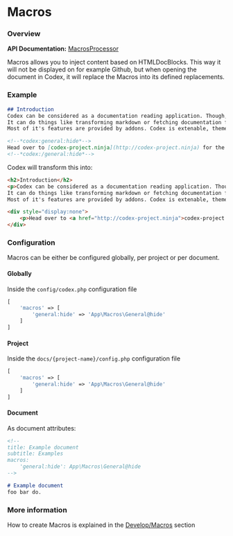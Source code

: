 <!---
title: Macros
subtitle: Processors
-->


# Macros

### Overview

**API Documentation:** [MacrosProcessor](#phpdoc:popover:Codex\Processors\MacrosProcessor)

Macros allows you to inject content based on HTMLDocBlocks. This way it will not be displayed on for example Github,
but when opening the document in Codex, it will replace the Macros into its defined replacements.

### Example
```markdown
## Introduction
Codex can be considered as a documentation reading application. Though, you'll notice it does quite a few things more then simply showing it.
It can do things like transforming markdown or fetching documentation from a Bitbucket/Github repository whenever you push and much more.
Most of it's features are provided by addons. Codex is extenable, themeable, hackable and simple to setup and use.

<!--*codex:general:hide*-->
Head over to [codex-project.ninja](http://codex-project.ninja) for the full documentation (starting with this document) to get started.
<!--*codex:/general:hide*-->
```

Codex will transform this into:
```html
<h2>Introduction</h2>
<p>Codex can be considered as a documentation reading application. Though, you'll notice it does quite a few things more then simply showing it.
It can do things like transforming markdown or fetching documentation from a Bitbucket/Github repository whenever you push and much more.
Most of it's features are provided by addons. Codex is extenable, themeable, hackable and simple to setup and use.</p>

<div style="display:none">
    <p>Head over to <a href="http://codex-project.ninja">codex-project.ninja</a> for the full documentation (starting with this document) to get started.</p>
</div>
```

### Configuration
Macros can be either be configured globally, per project or per document.

#### Globally
Inside the `config/codex.php` configuration file
```php
[
    'macros' => [
        'general:hide' => 'App\Macros\General@hide'
    ]
]    
```

#### Project
Inside the `docs/{project-name}/config.php` configuration file
```php
[
    'macros' => [
        'general:hide' => 'App\Macros\General@hide'
    ]
]    
```

#### Document
As document attributes:
```markdown
<!--
title: Example document
subtitle: Examples
macros:
    'general:hide': App\Macros\General@hide
-->

# Example document
foo bar do.
```

### More information
How to create Macros is explained in the [Develop/Macros](../develop/macros.md) section